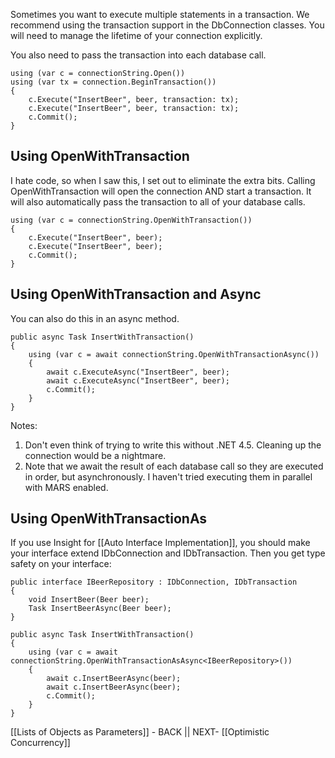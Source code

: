 Sometimes you want to execute multiple statements in a transaction. We recommend using the transaction support in the DbConnection classes. You will need to manage the lifetime of your connection explicitly.

You also need to pass the transaction into each database call.

	using (var c = connectionString.Open())
	using (var tx = connection.BeginTransaction())
	{
		c.Execute("InsertBeer", beer, transaction: tx);
		c.Execute("InsertBeer", beer, transaction: tx);
		c.Commit();
	}

## Using OpenWithTransaction ##

I hate code, so when I saw this, I set out to eliminate the extra bits. Calling OpenWithTransaction will open the connection AND start a transaction. It will also automatically pass the transaction to all of your database calls.

	using (var c = connectionString.OpenWithTransaction())
	{
		c.Execute("InsertBeer", beer);
		c.Execute("InsertBeer", beer);
		c.Commit();
	}

## Using OpenWithTransaction and Async ##

You can also do this in an async method.

	public async Task InsertWithTransaction()
	{
		using (var c = await connectionString.OpenWithTransactionAsync())
		{
			await c.ExecuteAsync("InsertBeer", beer);
			await c.ExecuteAsync("InsertBeer", beer);
			c.Commit();
		}
	}

Notes: 

1. Don't even think of trying to write this without .NET 4.5. Cleaning up the connection would be a nightmare.
2. Note that we await the result of each database call so they are executed in order, but asynchronously. I haven't tried executing them in parallel with MARS enabled.

## Using OpenWithTransactionAs ##

If you use Insight for [[Auto Interface Implementation]], you should make your interface extend IDbConnection and IDbTransaction. Then you get type safety on your interface:

	public interface IBeerRepository : IDbConnection, IDbTransaction
	{
		void InsertBeer(Beer beer);
		Task InsertBeerAsync(Beer beer);
	}

	public async Task InsertWithTransaction()
	{
		using (var c = await connectionString.OpenWithTransactionAsAsync<IBeerRepository>())
		{
			await c.InsertBeerAsync(beer);
			await c.InsertBeerAsync(beer);
			c.Commit();
		}
	}

[[Lists of Objects as Parameters]] - BACK || NEXT- [[Optimistic Concurrency]]